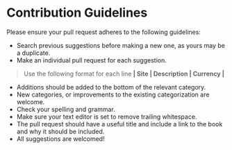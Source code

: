# Contribution Guidelines
Please ensure your pull request adheres to the following guidelines:

* Search previous suggestions before making a new one, as yours may be a duplicate.
* Make an individual pull request for each suggestion.
> Use the following format for each line  **| Site | Description | Currency |**
* Additions should be added to the bottom of the relevant category.
* New categories, or improvements to the existing categorization are welcome.
* Check your spelling and grammar.
* Make sure your text editor is set to remove trailing whitespace.
* The pull request should have a useful title and include a link to the book and why it should be included.
* All suggestions are welcomed!
